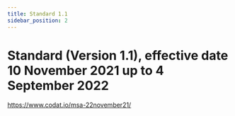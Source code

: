 ```yaml
---
title: Standard 1.1
sidebar_position: 2
---
```


# Standard (Version 1.1), effective date 10 November 2021 up to 4 September 2022
https://www.codat.io/msa-22november21/
